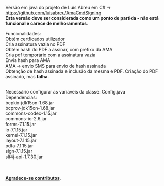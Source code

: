 Versão em java do projeto de Luís Abreu em C# -> https://github.com/luisabreu/AmaCmdSigning<br>
<b>Esta versão deve ser considerada como um ponto de partida - não está funcional e carece de melhoramentos</b>. 

Funcionalidades:<br>
	Obtém certficados utilizador<br>
	Cria assinatura vazia no PDF<br>
 	Obtém hash do PDF a assinar, com prefixo da AMA<br>
	Cria pdf temporário com a assinatura vazia<br>
	Envia hash para AMA<br>
	AMA -> envio SMS para envio de hash assinada<br>
	Obtenção de hash assinada e inclusão da mesma e PDF.
	Criação do PDF assinado, mas <b>falha</b>.<br><br>

Necessário configurar as variaveis da classe: Config.java<br>
Dependências:<br>
	 	bcpkix-jdk15on-1.68.jar<br>
		bcprov-jdk15on-1.68.jar<br>
		commons-codec-1.15.jar<br>
		commons-io-2.6.jar<br>
		forms-7.1.15.jar<br>
		io-7.1.15.jar<br>
		kernel-7.1.15.jar<br>
		layout-7.1.15.jar<br>
		pdfa-7.1.15.jar<br>
		sign-7.1.15.jar<br>
		slf4j-api-1.7.30.jar<br>
<br><br><br>
<b><u>Agradece-se contributos</u></b>.
